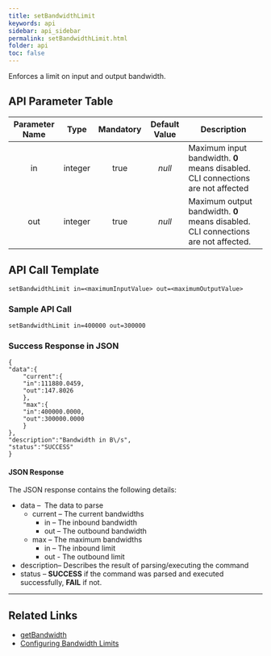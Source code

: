 ```yaml
---
title: setBandwidthLimit
keywords: api
sidebar: api_sidebar
permalink: setBandwidthLimit.html
folder: api
toc: false
---
```




Enforces a limit on input and output bandwidth.



## API Parameter Table

| Parameter Name |  Type   | Mandatory | Default Value | Description                              |
| :------------: | :-----: | :-------: | :-----------: | ---------------------------------------- |
|       in       | integer |   true    |    *null*     | Maximum input bandwidth. **0** means disabled. CLI connections are not affected |
|      out       | integer |   true    |    *null*     | Maximum output bandwidth. **0** means disabled. CLI connections are not affected. |





## API Call Template

``` 
setBandwidthLimit in=<maximumInputValue> out=<maximumOutputValue>
```



### Sample API Call

```
setBandwidthLimit in=400000 out=300000
```

### Success Response in JSON

``` 
{
"data":{
    "current":{
    "in":111880.0459,
    "out":147.8026
    },
    "max":{
    "in":400000.0000,
    "out":300000.0000
    }
},
"description":"Bandwidth in B\/s",
"status":"SUCCESS"
}
```



#### JSON Response

The JSON response contains the following details:

- data –  The data to parse
  - current – The current bandwidths
    - in – The inbound bandwidth
    - out – The outbound bandwidth
  - max – The maximum bandwidths
    - in – The inbound limit
    - out - The outbound limit
- description– Describes the result of parsing/executing the command
- status – **SUCCESS** if the command was parsed and executed successfully, **FAIL** if not.

------

## Related Links

- [getBandwidth](getBandwidth.html)
- [Configuring Bandwidth Limits](userguide_bandwidthlimits.html)